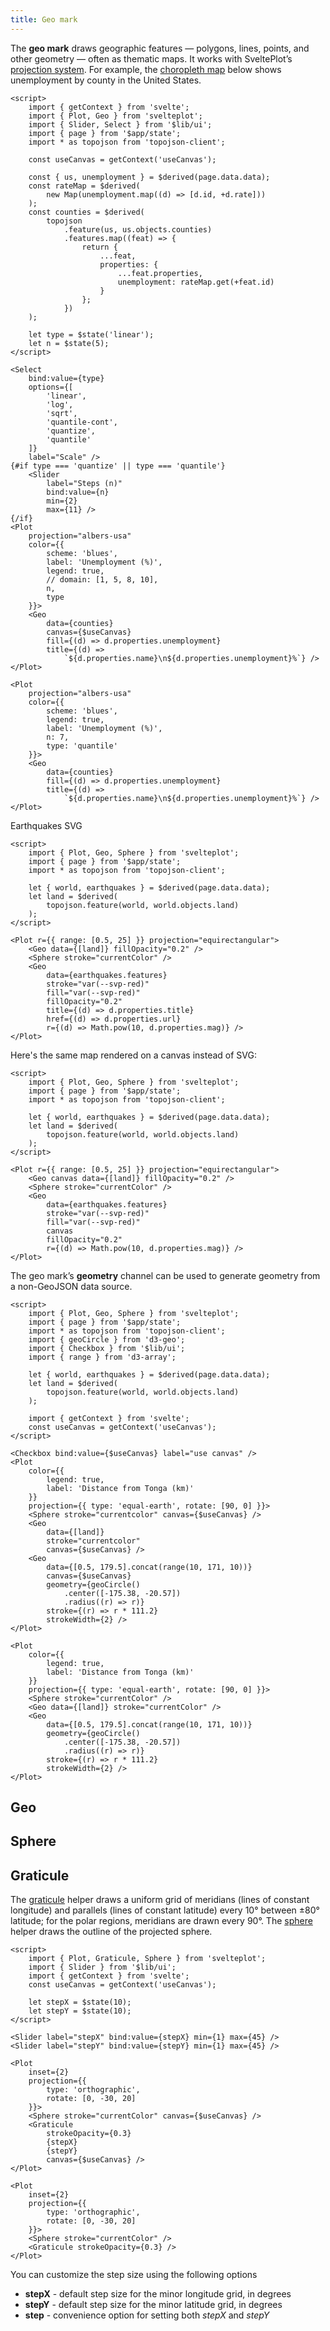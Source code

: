 ```yaml
---
title: Geo mark
---
```


<script>
    import { setContext } from 'svelte';
    import { writable } from 'svelte/store';
    const canvas = writable(false);
    setContext('useCanvas', canvas);
</script>

The **geo mark** draws geographic features — polygons, lines, points, and other geometry — often as thematic maps. It works with SveltePlot’s [projection system](/features/projections). For example, the [choropleth map](https://en.wikipedia.org/wiki/Choropleth_map) below shows unemployment by county in the United States.

```svelte live
<script>
    import { getContext } from 'svelte';
    import { Plot, Geo } from 'svelteplot';
    import { Slider, Select } from '$lib/ui';
    import { page } from '$app/state';
    import * as topojson from 'topojson-client';

    const useCanvas = getContext('useCanvas');

    const { us, unemployment } = $derived(page.data.data);
    const rateMap = $derived(
        new Map(unemployment.map((d) => [d.id, +d.rate]))
    );
    const counties = $derived(
        topojson
            .feature(us, us.objects.counties)
            .features.map((feat) => {
                return {
                    ...feat,
                    properties: {
                        ...feat.properties,
                        unemployment: rateMap.get(+feat.id)
                    }
                };
            })
    );

    let type = $state('linear');
    let n = $state(5);
</script>

<Select
    bind:value={type}
    options={[
        'linear',
        'log',
        'sqrt',
        'quantile-cont',
        'quantize',
        'quantile'
    ]}
    label="Scale" />
{#if type === 'quantize' || type === 'quantile'}
    <Slider
        label="Steps (n)"
        bind:value={n}
        min={2}
        max={11} />
{/if}
<Plot
    projection="albers-usa"
    color={{
        scheme: 'blues',
        label: 'Unemployment (%)',
        legend: true,
        // domain: [1, 5, 8, 10],
        n,
        type
    }}>
    <Geo
        data={counties}
        canvas={$useCanvas}
        fill={(d) => d.properties.unemployment}
        title={(d) =>
            `${d.properties.name}\n${d.properties.unemployment}%`} />
</Plot>
```

```svelte
<Plot
    projection="albers-usa"
    color={{
        scheme: 'blues',
        legend: true,
        label: 'Unemployment (%)',
        n: 7,
        type: 'quantile'
    }}>
    <Geo
        data={counties}
        fill={(d) => d.properties.unemployment}
        title={(d) =>
            `${d.properties.name}\n${d.properties.unemployment}%`} />
</Plot>
```

Earthquakes SVG

```svelte live
<script>
    import { Plot, Geo, Sphere } from 'svelteplot';
    import { page } from '$app/state';
    import * as topojson from 'topojson-client';

    let { world, earthquakes } = $derived(page.data.data);
    let land = $derived(
        topojson.feature(world, world.objects.land)
    );
</script>

<Plot r={{ range: [0.5, 25] }} projection="equirectangular">
    <Geo data={[land]} fillOpacity="0.2" />
    <Sphere stroke="currentColor" />
    <Geo
        data={earthquakes.features}
        stroke="var(--svp-red)"
        fill="var(--svp-red)"
        fillOpacity="0.2"
        title={(d) => d.properties.title}
        href={(d) => d.properties.url}
        r={(d) => Math.pow(10, d.properties.mag)} />
</Plot>
```

Here's the same map rendered on a canvas instead of SVG:

```svelte live
<script>
    import { Plot, Geo, Sphere } from 'svelteplot';
    import { page } from '$app/state';
    import * as topojson from 'topojson-client';

    let { world, earthquakes } = $derived(page.data.data);
    let land = $derived(
        topojson.feature(world, world.objects.land)
    );
</script>

<Plot r={{ range: [0.5, 25] }} projection="equirectangular">
    <Geo canvas data={[land]} fillOpacity="0.2" />
    <Sphere stroke="currentColor" />
    <Geo
        data={earthquakes.features}
        stroke="var(--svp-red)"
        fill="var(--svp-red)"
        canvas
        fillOpacity="0.2"
        r={(d) => Math.pow(10, d.properties.mag)} />
</Plot>
```

The geo mark’s **geometry** channel can be used to generate geometry from a non-GeoJSON data source.

```svelte live
<script>
    import { Plot, Geo, Sphere } from 'svelteplot';
    import { page } from '$app/state';
    import * as topojson from 'topojson-client';
    import { geoCircle } from 'd3-geo';
    import { Checkbox } from '$lib/ui';
    import { range } from 'd3-array';

    let { world, earthquakes } = $derived(page.data.data);
    let land = $derived(
        topojson.feature(world, world.objects.land)
    );

    import { getContext } from 'svelte';
    const useCanvas = getContext('useCanvas');
</script>

<Checkbox bind:value={$useCanvas} label="use canvas" />
<Plot
    color={{
        legend: true,
        label: 'Distance from Tonga (km)'
    }}
    projection={{ type: 'equal-earth', rotate: [90, 0] }}>
    <Sphere stroke="currentcolor" canvas={$useCanvas} />
    <Geo
        data={[land]}
        stroke="currentcolor"
        canvas={$useCanvas} />
    <Geo
        data={[0.5, 179.5].concat(range(10, 171, 10))}
        canvas={$useCanvas}
        geometry={geoCircle()
            .center([-175.38, -20.57])
            .radius((r) => r)}
        stroke={(r) => r * 111.2}
        strokeWidth={2} />
</Plot>
```

```svelte
<Plot
    color={{
        legend: true,
        label: 'Distance from Tonga (km)'
    }}
    projection={{ type: 'equal-earth', rotate: [90, 0] }}>
    <Sphere stroke="currentColor" />
    <Geo data={[land]} stroke="currentColor" />
    <Geo
        data={[0.5, 179.5].concat(range(10, 171, 10))}
        geometry={geoCircle()
            .center([-175.38, -20.57])
            .radius((r) => r)}
        stroke={(r) => r * 111.2}
        strokeWidth={2} />
</Plot>
```

## Geo

## Sphere

## Graticule

The [graticule](https://d3js.org/d3-geo/shape#geoGraticule) helper draws a uniform grid of meridians (lines of constant longitude) and parallels (lines of constant latitude) every 10° between ±80° latitude; for the polar regions, meridians are drawn every 90°. The [sphere](/marks/geo#Sphere) helper draws the outline of the projected sphere.

```svelte live
<script>
    import { Plot, Graticule, Sphere } from 'svelteplot';
    import { Slider } from '$lib/ui';
    import { getContext } from 'svelte';
    const useCanvas = getContext('useCanvas');

    let stepX = $state(10);
    let stepY = $state(10);
</script>

<Slider label="stepX" bind:value={stepX} min={1} max={45} />
<Slider label="stepY" bind:value={stepY} min={1} max={45} />

<Plot
    inset={2}
    projection={{
        type: 'orthographic',
        rotate: [0, -30, 20]
    }}>
    <Sphere stroke="currentColor" canvas={$useCanvas} />
    <Graticule
        strokeOpacity={0.3}
        {stepX}
        {stepY}
        canvas={$useCanvas} />
</Plot>
```

```svelte
<Plot
    inset={2}
    projection={{
        type: 'orthographic',
        rotate: [0, -30, 20]
    }}>
    <Sphere stroke="currentColor" />
    <Graticule strokeOpacity={0.3} />
</Plot>
```

You can customize the step size using the following options

- **stepX** - default step size for the minor longitude grid, in degrees
- **stepY** - default step size for the minor latitude grid, in degrees
- **step** - convenience option for setting both _stepX_ and _stepY_
